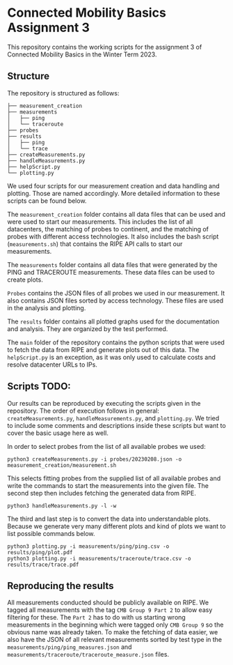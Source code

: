 # Connected Mobility Basics Assignment 3
This repository contains the working scripts for the assignment 3 of Connected Mobility Basics in the Winter Term 2023.

## Structure
The repository is structured as follows:

    ├── measurement_creation
    ├── measurements
    │   ├── ping
    │   └── traceroute
    ├── probes
    ├── results
    │   ├── ping
    │   └── trace
    ├── createMeasurements.py
    ├── handleMeasurements.py
    ├── helpScript.py
    └── plotting.py

We used four scripts for our measurement creation and data handling and plotting. Those are named accordingly. More detailed information to these scripts can be found below. 

The `measurement_creation` folder contains all data files that can be used and were used to start our measurements. This includes the list of all datacenters, the matching of probes to continent, and the matching of probes with different access technologies. It also includes the bash script (`measurements.sh`) that contains the RIPE API calls to start our measurements.

The `measurements` folder contains all data files that were generated by the PING and TRACEROUTE measurements. These data files can be used to create plots.

`Probes` contains the JSON files of all probes we used in our measurement. It also contains JSON files sorted by access technology. These files are used in the analysis and plotting.

The `results` folder contains all plotted graphs used for the documentation and analysis. They are organized by the test performed.

The `main` folder of the repository contains the python scripts that were used to fetch the data from RIPE and generate plots out of this data. The `helpScript.py` is an exception, as it was only used to calculate costs and resolve datacenter URLs to IPs.

## Scripts TODO:
Our results can be reproduced by executing the scripts given in the repository. The order of execution follows in general: `createMeasurements.py`, `handleMeasurements.py`, and `plotting.py`. We tried to include some comments and descriptions inside these scripts but want to cover the basic usage here as well.

In order to select probes from the list of all available probes we used:

    python3 createMeasurements.py -i probes/20230208.json -o measurement_creation/measurement.sh

This selects fitting probes from the supplied list of all available probes and write the commands to start the measurements into the given file. The second step then includes fetching the generated data from RIPE.

    python3 handleMeasurements.py -l -w

The third and last step is to convert the data into understandable plots. Because we generate very many different plots and kind of plots we want to list possible commands below.

    python3 plotting.py -i measurements/ping/ping.csv -o results/ping/plot.pdf
    python3 plotting.py -i measurements/traceroute/trace.csv -o results/trace/trace.pdf

## Reproducing the results
All measurements conducted should be publicly available on RIPE. We tagged all measurements with the tag `CMB Group 9 Part 2` to allow easy filtering for these. The `Part 2` has to do with us starting wrong measurements in the beginning which were tagged only `CMB Group 9` so the obvious name was already taken. To make the fetching of data easier, we also have the JSON of all relevant measurements sorted by test type in the `measurements/ping/ping_measures.json` and `measurements/traceroute/traceroute_measure.json` files.